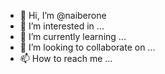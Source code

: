 - 👋 Hi, I’m @naiberone
- 👀 I’m interested in ...
- 🌱 I’m currently learning ...
- 💞️ I’m looking to collaborate on ...
- 📫 How to reach me ...

<!---
naiberone/naiberone is a ✨ special ✨ repository because its `README.md` (this file) appears on your GitHub profile.
You can click the Preview link to take a look at your changes.
--->
